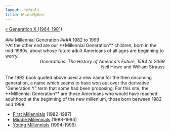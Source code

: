 ```yaml
---
layout: default
title: WhatsMyGen
---
```

<div style="overflow: hidden"><a href="/WhatsMyGen/generations/genx.html" class="previous" style="float: left !important">&laquo; Generation X (1964-1981)</a></div>
<br>
### Millennial Generation
#### 1982 to 1999
<br>
>At the other end are our **Millennial Generation** children, born in the mid-1980s, about whose future adult Americans of all ages are beginning to worry.

<div style="text-align: right"> <em>Generations: The History of America's Future, 1584 to 2069</em><br>Neil Howe and William Strauss </div> 
<br>  
The 1992 book quoted above used a new name for the then oncoming generation, a name which seems to have won out over the derivative "Generation Y" term that some had been proposing. For this site, the **Millennial Generation** are those Americans who would have reached adulthood at the beginning of the new millenium, those born between 1982 and 1999.

- [First Millennials](/WhatsMyGen/generations/millennial-first.html) (1982-1987)
- [Middle Millennials](/WhatsMyGen/generations/millennial-middle.html) (1988-1993)
- [Young Millennials](/WhatsMyGen/generations/millennial-young.html) (1994-1999)
